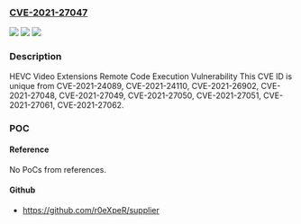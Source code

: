### [CVE-2021-27047](https://cve.mitre.org/cgi-bin/cvename.cgi?name=CVE-2021-27047)
![](https://img.shields.io/static/v1?label=Product&message=HEVC%20Video%20Extensions&color=blue)
![](https://img.shields.io/static/v1?label=Version&message=n%2Fa&color=blue)
![](https://img.shields.io/static/v1?label=Vulnerability&message=Remote%20Code%20Execution&color=brighgreen)

### Description

HEVC Video Extensions Remote Code Execution Vulnerability This CVE ID is unique from CVE-2021-24089, CVE-2021-24110, CVE-2021-26902, CVE-2021-27048, CVE-2021-27049, CVE-2021-27050, CVE-2021-27051, CVE-2021-27061, CVE-2021-27062.

### POC

#### Reference
No PoCs from references.

#### Github
- https://github.com/r0eXpeR/supplier

